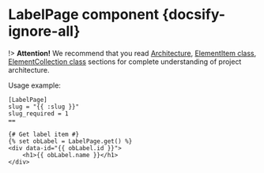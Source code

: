 # LabelPage component {docsify-ignore-all}
  
!> **Attention!**  We recommend that you read [Architecture](home.md#architecture), [ElementItem class](item-class/item-class.md),
[ElementCollection class](collection-class/collection-class.md) sections for complete understanding of  project architecture.

Usage example:
```twig
[LabelPage]
slug = "{{ :slug }}"
slug_required = 1
==

{# Get label item #}
{% set obLabel = LabelPage.get() %}
<div data-id="{{ obLabel.id }}">
    <h1>{{ obLabel.name }}</h1>
</div>
```